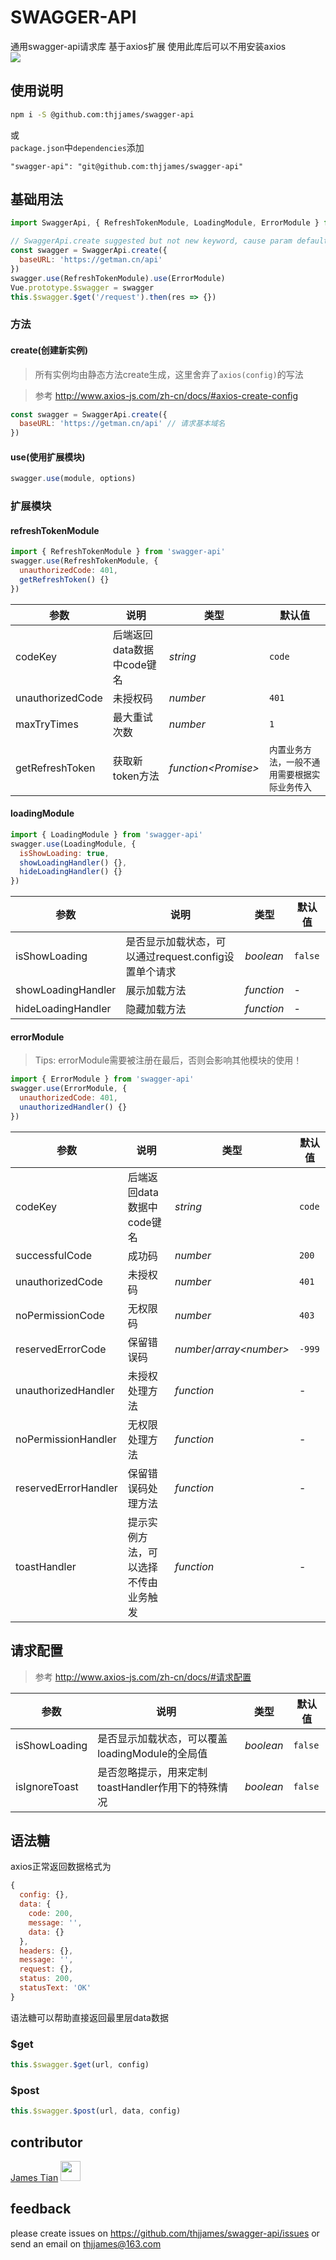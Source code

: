 # SWAGGER-API
通用swagger-api请求库 基于axios扩展 使用此库后可以不用安装axios  
![](https://github.com/thjjames/swagger-api/blob/master/swagger-api.png?raw=true)

## 使用说明
```bash
npm i -S @github.com:thjjames/swagger-api
```
或  
`package.json`中`dependencies`添加
```
"swagger-api": "git@github.com:thjjames/swagger-api"
```

## 基础用法
```js
import SwaggerApi, { RefreshTokenModule, LoadingModule, ErrorModule } from 'swagger-api'

// SwaggerApi.create suggested but not new keyword, cause param defaults would be lost
const swagger = SwaggerApi.create({
  baseURL: 'https://getman.cn/api'
})
swagger.use(RefreshTokenModule).use(ErrorModule)
Vue.prototype.$swagger = swagger
this.$swagger.$get('/request').then(res => {})
```

### 方法

#### create(创建新实例)
> 所有实例均由静态方法create生成，这里舍弃了`axios(config)`的写法

> 参考 http://www.axios-js.com/zh-cn/docs/#axios-create-config

```js
const swagger = SwaggerApi.create({
  baseURL: 'https://getman.cn/api' // 请求基本域名
})
```

#### use(使用扩展模块)
```js
swagger.use(module, options)
```

### 扩展模块

#### refreshTokenModule
```js
import { RefreshTokenModule } from 'swagger-api'
swagger.use(RefreshTokenModule, {
  unauthorizedCode: 401,
  getRefreshToken() {}
})
```

| 参数 | 说明 | 类型 | 默认值 |
| --- | --- | --- | --- |
| codeKey | 后端返回data数据中code键名 | _string_ | `code` |
| unauthorizedCode | 未授权码 | _number_ | `401` |
| maxTryTimes | 最大重试次数 | _number_ | `1` |
| getRefreshToken | 获取新token方法 | _function&lt;Promise&gt;_ | `内置业务方法，一般不通用需要根据实际业务传入` |

#### loadingModule
```js
import { LoadingModule } from 'swagger-api'
swagger.use(LoadingModule, {
  isShowLoading: true,
  showLoadingHandler() {},
  hideLoadingHandler() {}
})
```

| 参数 | 说明 | 类型 | 默认值 |
| --- | --- | --- | --- |
| isShowLoading | 是否显示加载状态，可以通过request.config设置单个请求 | _boolean_ | `false` |
| showLoadingHandler | 展示加载方法 | _function_ | - |
| hideLoadingHandler | 隐藏加载方法 | _function_ | - |

#### errorModule
> Tips: errorModule需要被注册在最后，否则会影响其他模块的使用！
```js
import { ErrorModule } from 'swagger-api'
swagger.use(ErrorModule, {
  unauthorizedCode: 401,
  unauthorizedHandler() {}
})
```

| 参数 | 说明 | 类型 | 默认值 |
| --- | --- | --- | --- |
| codeKey | 后端返回data数据中code键名 | _string_ | `code` |
| successfulCode | 成功码 | _number_ | `200` |
| unauthorizedCode | 未授权码 | _number_ | `401` |
| noPermissionCode | 无权限码 | _number_ | `403` |
| reservedErrorCode | 保留错误码 | _number_/_array&lt;number&gt;_ | `-999` |
| unauthorizedHandler | 未授权处理方法 | _function_ | - |
| noPermissionHandler | 无权限处理方法 | _function_ | - |
| reservedErrorHandler | 保留错误码处理方法 | _function_ | - |
| toastHandler | 提示实例方法，可以选择不传由业务触发 | _function_ | - |

## 请求配置
> 参考 <a href="http://www.axios-js.com/zh-cn/docs/#请求配置" target="_blank">http://www.axios-js.com/zh-cn/docs/#请求配置</a>

| 参数 | 说明 | 类型 | 默认值 |
| --- | --- | --- | --- |
| isShowLoading | 是否显示加载状态，可以覆盖loadingModule的全局值 | _boolean_ | `false` |
| isIgnoreToast | 是否忽略提示，用来定制toastHandler作用下的特殊情况 | _boolean_ | `false` |


## 语法糖
axios正常返回数据格式为
```js
{
  config: {},
  data: {
    code: 200,
    message: '',
    data: {}
  },
  headers: {},
  message: '',
  request: {},
  status: 200,
  statusText: 'OK'
}
```
语法糖可以帮助直接返回最里层data数据
### $get
```js
this.$swagger.$get(url, config)
```
### $post
```js
this.$swagger.$post(url, data, config)
```

## contributor
[James Tian](<https://github.com/thjjames>) <img width="32" src="https://avatars1.githubusercontent.com/u/8946788?s=400&u=74db1b1c5254cc5980c851f6625f445f73cb0a19&v=4" />

## feedback
please create issues on https://github.com/thjjames/swagger-api/issues or send an email on <thjjames@163.com>
